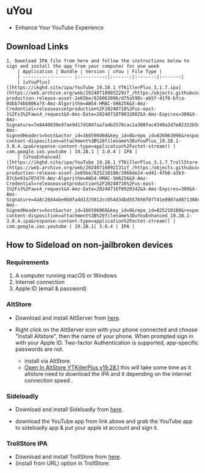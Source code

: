 # uYou
* Enhance Your YouTube Experience

## Download Links

    1. Download IPA file from here and follow the instructions below to sign and install the app from your computer for one week
        | Application | Bundle | Version | uYou | File Type |
        | ------------------ |:---------:|:------:|:------:|:------:|
        | [uYouPlus]([https://ikghd.site/ipa/YouTube_19.28.1_YTKillerPlus_3.1.7.ipa](https://web.archive.org/web/20240718003229if_/https:/objects.githubusercontent.com/github-production-release-asset-2e65be/826063096/d75a598c-ab5f-41f6-bfca-0dbb74bb806a?X-Amz-Algorithm=AWS4-HMAC-SHA256&X-Amz-Credential=releaseassetproduction%2F20240718%2Fus-east-1%2Fs3%2Faws4_request&X-Amz-Date=20240718T003208Z&X-Amz-Expires=300&X-Amz-Signature=7e8448039e97ae9d17d1047aa7a4b2570cac1a388fac4349a2d7e82322b5d13a&X-Amz-SignedHeaders=host&actor_id=166596068&key_id=0&repo_id=826063096&response-content-disposition=attachment%3B%20filename%3DuYouPlus_19.28.1-3.0.4.ipa&response-content-type=application%2Foctet-stream)) | com.google.ios.youtube | 19.28.1 | 3.0.4 | IPA |
        | [uYouEnhanced]([https://ikghd.site/ipa/YouTube_19.28.1_YTKillerPlus_3.1.7_TrollStore.tipa](https://web.archive.org/web/20240716092131if_/https:/objects.githubusercontent.com/github-production-release-asset-2e65be/825218180/206bde24-ed41-47b0-a3b3-87cbe93a707d?X-Amz-Algorithm=AWS4-HMAC-SHA256&X-Amz-Credential=releaseassetproduction%2F20240716%2Fus-east-1%2Fs3%2Faws4_request&X-Amz-Date=20240716T092034Z&X-Amz-Expires=300&X-Amz-Signature=4a8c28d4abe9b0fadd1325812cc054d34bd557b56f07741e0907ad871388ca29&X-Amz-SignedHeaders=host&actor_id=166596068&key_id=0&repo_id=825218180&response-content-disposition=attachment%3B%20filename%3DuYouEnhanced_19.28.1-3.0.4.ipa&response-content-type=application%2Foctet-stream)) | com.google.ios.youtube | 19.28.1| 3.0.4 | IPA |


## How to Sideload on non-jailbroken devices
### Requirements
1. A computer running macOS or Windows
2. Internet connection
3. Apple ID (email & password)


### AltStore
* Download and install AltServer from [here](https://altstore.io).

* Right click on the AltServer icon with your phone connected and choose "Install Altstore", then the name of your phone. When prompted sign in with your Apple ID. Two-factor Authentication is supported, app-specific passwords are not.

    * install via AltStore.
    * [Open In AltStore YTKillerPlus v19.28.1](https://tinyurl.com/vsa93hyh) this will take some time as it altstore need to download the iPA and it depending on the internet connection speed .



### Sideloadly
* Download and install Sideloadly from [here](https://sideloadly.io).

* download the YouTube app from link above and grab the YouTube app to sideloadly app & put your apple id account and sign it.


### TrollStore IPA
* Download and install TrollStore from [here](https://github.com/opa334/TrollStore).
* (install from URL) option in TrollStore:





